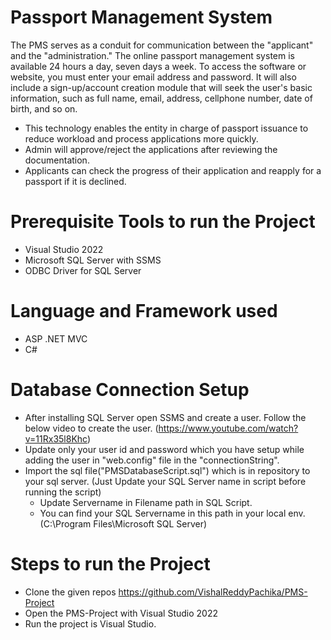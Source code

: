
# Passport Management System

The PMS serves as a conduit for communication between the "applicant" and the "administration." The online passport management system is available 24 hours a day, seven days a week. To access the software or website, you must enter your email address and password. It will also include a sign-up/account creation module that will seek the user's basic information, such as full name, email, address, cellphone number, date of birth, and so on.
* This technology enables the entity in charge of passport issuance to reduce workload and process applications more quickly.
* Admin will approve/reject the applications after reviewing the documentation.
* Applicants can check the progress of their application and reapply for a passport if it is declined.


# Prerequisite Tools to run the Project
* Visual Studio 2022
* Microsoft SQL Server with SSMS
* ODBC Driver for SQL Server

# Language and Framework used
* ASP .NET MVC
* C#

# Database Connection Setup
* After installing SQL Server open SSMS and create a user. Follow the below video to create the user. (https://www.youtube.com/watch?v=11Rx35l8Khc)
* Update only your user id and password which you have setup while adding the user in "web.config" file in the "connectionString".
* Import the sql file("PMSDatabaseScript.sql") which is in repository to your sql server. (Just Update your SQL Server name in script before running the script)
    * Update Servername in Filename path in SQL Script.
    * You can find your SQL Servername in this path in your local env. (C:\Program Files\Microsoft SQL Server)

# Steps to run the Project
* Clone the given repos https://github.com/VishalReddyPachika/PMS-Project
* Open the PMS-Project with Visual Studio 2022
* Run the project is Visual Studio.

